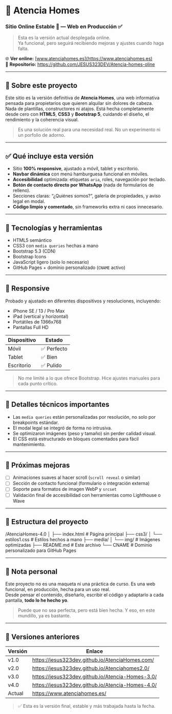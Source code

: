 # 🏡 Atencia Homes  
### Sitio Online Estable 🚀 — Web en Producción ✅


> Esta es la versión actual desplegada online.  
> Ya funcional, pero seguirá recibiendo mejoras y ajustes cuando haga falta.

🌐 **Ver online:** [www.atenciahomes.es](https://www.atenciahomes.es)  
📁 **Repositorio:** https://github.com/JESUS323DEV/Atencia-homes-oline

---

## 📌 Sobre este proyecto

Este sitio es la versión definitiva de **Atencia Homes**, una web informativa pensada para propietarios que quieren alquilar sin dolores de cabeza.  
Nada de plantillas, constructores ni atajos. Está hecha completamente desde cero con **HTML5**, **CSS3** y **Bootstrap 5**, cuidando el diseño, el rendimiento y la coherencia visual.

> Es una solución real para una necesidad real. No un experimento ni un porfolio de adorno.

---

## ✅ Qué incluye esta versión

- Sitio **100% responsive**, ajustado a móvil, tablet y escritorio.
- **Navbar dinámica** con menú hamburguesa funcional en móviles.
- **Accesibilidad** optimizada: etiquetas `aria`, roles, navegación por teclado.
- **Botón de contacto directo por WhatsApp** (nada de formularios de relleno).
- Secciones claras: “¿Quiénes somos?”, galería de propiedades, y aviso legal en modal.
- **Código limpio y comentado**, sin frameworks extra ni caos innecesario.

---

## 🔧 Tecnologías y herramientas

- HTML5 semántico
- CSS3 con `media queries` hechas a mano
- Bootstrap 5.3 (CDN)
- Bootstrap Icons
- JavaScript ligero (solo lo necesario)
- GitHub Pages + dominio personalizado (`CNAME` activo)

---

## 📱 Responsive

Probado y ajustado en diferentes dispositivos y resoluciones, incluyendo:
- iPhone SE / 13 / Pro Max
- iPad (vertical y horizontal)
- Portátiles de 1366x768
- Pantallas Full HD

| Dispositivo | Estado     |
|-------------|------------|
| Móvil       | ✅ Perfecto |
| Tablet      | ✅ Bien     |
| Escritorio  | ✅ Pulido   |

> No me limité a lo que ofrece Bootstrap. Hice ajustes manuales para cada punto crítico.

---

## 📌 Detalles técnicos importantes

- Las `media queries` están personalizadas por resolución, no solo por breakpoints estándar.
- El modal legal se integró de forma no intrusiva.
- Se optimizaron imágenes (peso y tamaño) sin perder calidad visual.
- El CSS está estructurado en bloques comentados para fácil mantenimiento.

---

## 🎯 Próximas mejoras

- [ ] Animaciones suaves al hacer scroll (`scroll reveal` o similar)
- [ ] Sección de contacto funcional (formulario o integración externa)
- [ ] Soporte para formatos de imagen WebP y `srcset`
- [ ] Validación final de accesibilidad con herramientas como Lighthouse o Wave

---

## 📂 Estructura del proyecto

/AtenciaHomes-4.0
│
├── index.html # Página principal
├── css3/
│ └── estilos1.css # Estilos hechos a mano
├── media/
│ └── img/ # Imágenes optimizadas
├── README.md # Este archivo
└── CNAME # Dominio personalizado para GitHub Pages


---

## 💬 Nota personal

Este proyecto no es una maqueta ni una práctica de curso. Es una web funcional, en producción, hecha para un uso real.  
Desde pensar el contenido, diseñarlo, escribir el código y adaptarlo a cada pantalla, **todo lo he hecho yo**.

> Puede que no sea perfecta, pero está bien hecha. Y eso, en este mundillo, ya es bastante.

---

## 🔗 Versiones anteriores

| Versión | Enlace                                                    |
|---------|-----------------------------------------------------------|
| v1.0    | https://jesus323dev.github.io/AtenciaHomes.com/           |
| v2.0    | https://jesus323dev.github.io/Atenciahomes2.0/            |
| v3.0    | https://jesus323dev.github.io/Atencia-Homes-3.0/          |
| v4.0    | https://jesus323dev.github.io/Atencia-Homes-4.0/          |
| Actual  | https://www.atenciahomes.es/                              |

> ✅ Esta es la versión final, estable y más trabajada hasta la fecha.



